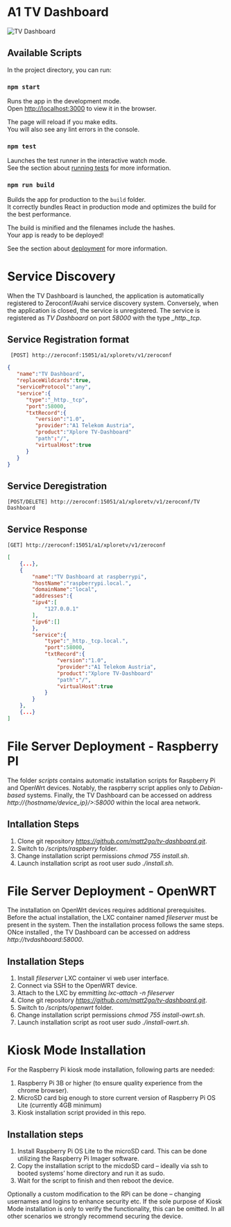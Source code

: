 # A1 TV Dashboard

![TV Dashboard](leanback.png)

## Available Scripts

In the project directory, you can run:

### `npm start`

Runs the app in the development mode.<br />
Open [http://localhost:3000](http://localhost:3000) to view it in the browser.

The page will reload if you make edits.<br />
You will also see any lint errors in the console.

### `npm test`

Launches the test runner in the interactive watch mode.<br />
See the section about [running tests](https://facebook.github.io/create-react-app/docs/running-tests) for more information.

### `npm run build`

Builds the app for production to the `build` folder.<br />
It correctly bundles React in production mode and optimizes the build for the best performance.

The build is minified and the filenames include the hashes.<br />
Your app is ready to be deployed!

See the section about [deployment](https://facebook.github.io/create-react-app/docs/deployment) for more information.


# Service Discovery
When the TV Dashboard is launched, the application is automatically registered to Zeroconf/Avahi service discovery system. Conversely, when the application is closed, the service is unregistered. The service is registered as *TV Dashboard* on port *58000* with the type *_http._tcp*.

## Service Registration format

```
 [POST] http://zeroconf:15051/a1/xploretv/v1/zeroconf
```

```json {cmd=node .line-numbers}
{
   "name":"TV Dashboard",
   "replaceWildcards":true,
   "serviceProtocol":"any",
   "service":{
      "type":"_http._tcp",
      "port":58000,
      "txtRecord":{
         "version":"1.0",
         "provider":"A1 Telekom Austria",
         "product":"Xplore TV-Dashboard"
         "path":"/",
         "virtualHost":true
      }
   }
}
```

## Service Deregistration

```
[POST/DELETE] http://zeroconf:15051/a1/xploretv/v1/zeroconf/TV Dashboard
```

## Service Response

```
[GET] http://zeroconf:15051/a1/xploretv/v1/zeroconf
```

```json
[
    {...},
    {
        "name":"TV Dashboard at raspberrypi",
        "hostName":"raspberrypi.local.",
        "domainName":"local",
        "addresses":{
        "ipv4":[
            "127.0.0.1"
        ],
        "ipv6":[]
        },
        "service":{
            "type":"_http._tcp.local.",
            "port":58000,
            "txtRecord":{
                "version":"1.0",
                "provider":"A1 Telekom Austria",
                "product":"Xplore TV-Dashboard"
                "path":"/",
                "virtualHost":true
            }
        }
    },
    {...}
]
```

# File Server Deployment - Raspberry PI

The folder *scripts* contains automatic installation scripts for Raspberry Pi and OpenWrt devices. Notably, the raspberry script applies only to *Debian-based* systems. Finally, the TV Dashboard can be accessed on address *http://{hostname/device_ip}/>:58000* within the local area network.<br />

## Intallation Steps

1. Clone git repository *https://github.com/mqtt2go/tv-dashboard.git*.
2. Switch to *<repository>/scripts/raspberry* folder.
3. Change installation script permissions *chmod 755 install.sh*.
4. Launch installation script as root user *sudo ./install.sh*.

# File Server Deployment - OpenWRT

The installation on OpenWrt devices requires additional prerequisites. Before the actual installation, the LXC container named *fileserver* must be present in the system. Then the installation process follows the same steps. ONce installed , the TV Dashboard can be accessed on address *http://tvdashboard:58000*.

## Installation Steps
1. Install *fileserver* LXC container vi web user interface.
2. Connect via SSH to the OpenWRT device.
3. Attach to the LXC by emmitting *lxc-attach -n fileserver*
4. Clone git repository *https://github.com/mqtt2go/tv-dashboard.git*.
5. Switch to *<repository>/scripts/openwrt* folder.
6. Change installation script permissions *chmod 755 install-owrt.sh*.
7. Launch installation script as root user *sudo ./install-owrt.sh*.

# Kiosk Mode Installation

For the Raspberry Pi kiosk mode installation, following parts are needed:

 1. Raspberry Pi 3B or higher (to ensure quality experience from the chrome browser).
 2. MicroSD card big enough to store current version of Raspberry Pi OS Lite (currently 4GB minimum)
 3. Kiosk installation script provided in this repo.

## Installation steps

1.  Install Raspberry Pi OS Lite to the microSD card. This can be done utilizing the Raspberry Pi Imager software.
2.  Copy the installation script to the micdoSD card – ideally via ssh to booted systems’ home directory and run it as sudo.
3.  Wait for the script to finish and then reboot the device.

Optionally a custom modification to the RPi can be done – changing usernames and logins to enhance security etc. If the sole purpose of Kiosk Mode installation is only to verify the functionality, this can be omitted. In all other scenarios we strongly recommend securing the device.